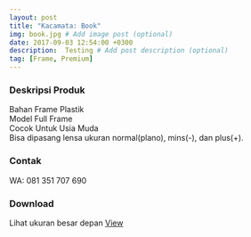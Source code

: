 ```yaml
---
layout: post
title: "Kacamata: Book"
img: book.jpg # Add image post (optional)
date: 2017-09-03 12:54:00 +0300
description:  Testing # Add post description (optional)
tag: [Frame, Premium]
---
```


### Deskripsi Produk

Bahan Frame Plastik<br>
Model Full Frame<br>
Cocok Untuk Usia Muda<br>
Bisa dipasang lensa ukuran normal(plano), mins(-), dan plus(+).<br>

###  Contak

WA: 081 351 707 690<br>

### Download

Lihat ukuran besar depan [View](/asihshop/assets/archive/book-big.png)<br>